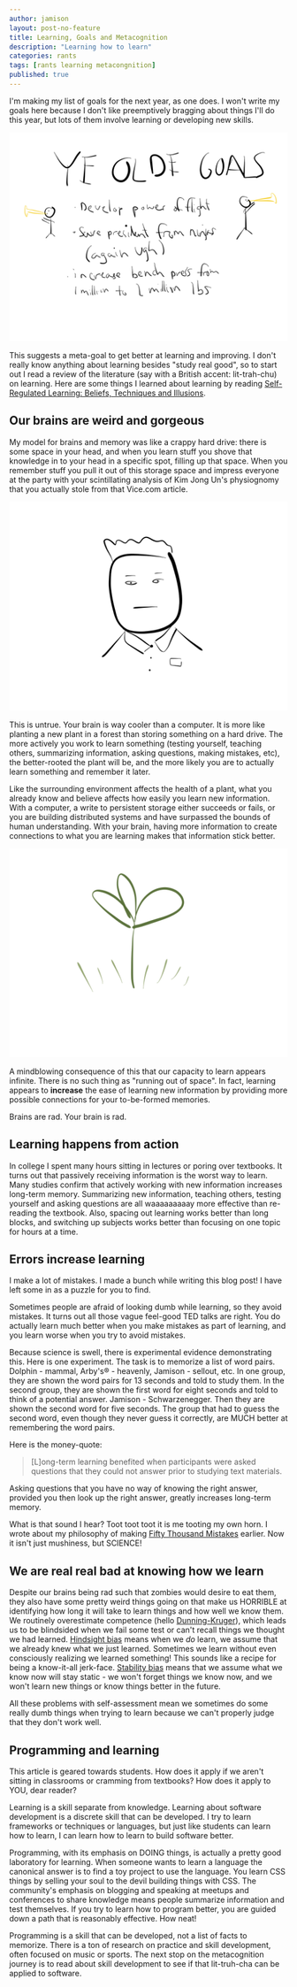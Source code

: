 ```yaml
---
author: jamison
layout: post-no-feature
title: Learning, Goals and Metacognition
description: "Learning how to learn"
categories: rants
tags: [rants learning metacongnition]
published: true
---
```


I'm making my list of goals for the next year, as one does. I won't write my
goals here because I don't like preemptively bragging about things I'll do this
year, but lots of them involve learning or developing new skills.


![ye olde goals](/images/goals.png)


This suggests a meta-goal to get better at learning and improving. I don't
really know anything about learning besides "study real good", so to start out
I read a review of the literature (say with a British accent: lit-trah-chu)
on learning. Here are some things I learned about learning by reading
[Self-Regulated Learning: Beliefs, Techniques and Illusions](http://bjorklab.psych.ucla.edu/pubs/RBjork_Dunlosky_Kornell_2013.pdf).


## Our brains are weird and gorgeous


My model for brains and memory was like a crappy hard drive: there is some space
in your head, and when you learn stuff you shove that knowledge in to your
head in a specific spot, filling up that space. When you remember stuff you
pull it out of this storage space and impress everyone at the party with your
scintillating analysis of Kim Jong Un's physiognomy that you actually stole from
that Vice.com article.


![kim jong un](/images/kim-jong-un.png)


This is untrue. Your brain is way cooler than a computer. It is more like
planting a new plant in a forest than storing something on a hard drive.
The more actively you work to learn something (testing yourself, teaching
others, summarizing information, asking questions, making mistakes, etc),
the better-rooted the plant will be, and the more likely you are to actually
learn something and remember it later.


Like the surrounding environment affects the health of a plant, what you
already know and believe affects how easily you learn new information. With a
computer, a write to persistent storage either succeeds or fails, or you are
building distributed systems and have surpassed the bounds of human
understanding. With your brain, having more information to create connections
to what you are learning makes that information stick better.


![a tiny plant](/images/leaf.png)


A mindblowing consequence of this that our capacity to learn appears infinite.
There is no such thing as "running out of space". In fact, learning appears to
**increase** the ease of learning new information by providing more possible
connections for your to-be-formed memories.


Brains are rad. Your brain is rad.


## Learning happens from action


In college I spent many hours sitting in lectures or poring over textbooks. It
turns out that passively receiving information is the worst way to learn. Many
studies confirm that actively working with new information increases long-term
memory. Summarizing new information, teaching others, testing yourself and
asking questions are all waaaaaaaaay more effective than re-reading the
textbook. Also, spacing out learning works better than long blocks, and
switching up subjects works better than focusing on one topic for hours at a
time.


## Errors increase learning


I make a lot of mistakes. I made a bunch while writing this blog post! I have
left some in as a puzzle for you to find.


Sometimes people are afraid of looking dumb while learning, so they avoid
mistakes. It turns out all those vague feel-good TED talks are right. You do
actually learn much better when you make mistakes as part of learning, and you
learn worse when you try to avoid mistakes.


Because science is swell, there is experimental evidence demonstrating this. Here
is one experiment. The task is to memorize a list of word pairs. Dolphin - mammal,
Arby's® - heavenly, Jamison - sellout, etc. In one group, they are shown the
word pairs for 13 seconds and told to study them. In the second group, they are
shown the first word for eight seconds and told to think of a potential answer.
Jamison - Schwarzenegger. Then they are shown the second word for five seconds.
The group that had to guess the second word, even though they never guess it
correctly, are MUCH better at remembering the word pairs.


Here is the money-quote:
> [L]ong-term learning benefited when participants were asked questions that
> they could not answer prior to studying text materials.


Asking questions that you have no way of knowing the right answer, provided you
then look up the right answer, greatly increases long-term memory.


What is that sound I hear? Toot toot toot it is me tooting my own horn. I wrote
about my philosophy of making
[Fifty Thousand Mistakes](http://jamisondance.com/10-02-2012/fifty-thousand-mistakes/)
earlier. Now it isn't just mushiness, but SCIENCE!


## We are real real bad at knowing how we learn
Despite our brains being rad such that zombies would desire to eat them, they
also have some pretty weird things going on that make us HORRIBLE at identifying
how long it will take to learn things and how well we know them.
We routinely overestimate competence (hello
[Dunning-Kruger](http://en.wikipedia.org/wiki/Dunning%E2%80%93Kruger_effect)),
which leads us to be blindsided when we fail some test or can't recall
things we thought we had learned.
[Hindsight bias](http://en.wikipedia.org/wiki/Hindsight_bias) means when we
*do* learn, we assume that we already knew what we just learned. Sometimes we
learn without even consciously realizing we learned something! This sounds
like a recipe for being a know-it-all jerk-face.
[Stability bias](http://bjorklab.psych.ucla.edu/pubs/Kornell_Bjork_2009_JEP-G.pdf)
means that we assume what we know now will stay static - we won't forget things
we know now, and we won't learn new things or know things better in the future.


All these problems with self-assessment mean we sometimes do some really dumb
things when trying to learn because we can't properly judge that they don't
work well.

## Programming and learning
This article is geared towards students. How does it apply if we aren't sitting
in classrooms or cramming from textbooks? How does it apply to YOU, dear
reader?


Learning is a skill separate from knowledge. Learning about software
development is a discrete skill that can be developed. I try to learn
frameworks or techniques or languages, but just like students can learn how to
learn, I can learn how to learn to build software better.


Programming, with its emphasis on DOING things, is actually a pretty good
laboratory for learning. When someone wants to learn a language the canonical
answer is to find a toy project to use the language. You learn CSS things by
<strikethrough>selling your soul to the devil</strikethrough> building things
with CSS. The community's emphasis on blogging and speaking at meetups and
conferences to share knowledge means people summarize information and test
themselves. If you try to learn how to program better, you are guided down a
path that is reasonably effective. How neat!


Programming is a skill that can be developed, not a list of facts to memorize.
There is a ton of research on practice and skill development, often focused on
music or sports. The next stop on the metacognition journey is to read about
skill development to see if that lit-truh-cha can be applied to software.
